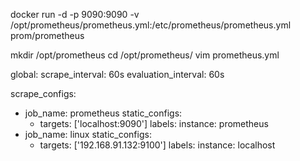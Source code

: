 docker run  -d -p 9090:9090 -v /opt/prometheus/prometheus.yml:/etc/prometheus/prometheus.yml prom/prometheus


mkdir /opt/prometheus
cd /opt/prometheus/
vim prometheus.yml

global:
  scrape_interval:     60s
  evaluation_interval: 60s

scrape_configs:

- job_name: prometheus
  static_configs:
  - targets: ['localhost:9090']
    labels:
      instance: prometheus
- job_name: linux
  static_configs:
  - targets: ['192.168.91.132:9100']
    labels:
      instance: localhost